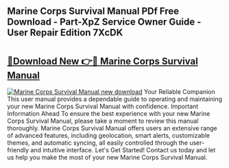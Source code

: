 ## Marine Corps Survival Manual PDf Free Download - Part-XpZ Service Owner Guide - User Repair Edition 7XcDK

# <h2><a href="http://cf29930.oget.top/?id=Marine+Corps+Survival+Manual">🔗Download New 👉🔴 Marine Corps Survival Manual</a></h2>

[![Marine Corps Survival Manual new download](https://i.imgur.com/5g1atiW.png)](http://cf29930.oget.top/?id=Marine+Corps+Survival+Manual)
Your Reliable Companion This user manual provides a dependable guide to operating and maintaining your new Marine Corps Survival Manual with confidence. Important Information Ahead To ensure the best experience with your new Marine Corps Survival Manual, please take a moment to review this manual thoroughly. Marine Corps Survival Manual offers users an extensive range of advanced features, including geolocation, smart alerts, customizable themes, and automatic syncing, all easily controlled through the user-friendly and intuitive interface. Let's Get Started! Contact us today and let us help you make the most of your new Marine Corps Survival Manual.
